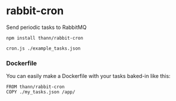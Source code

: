 # rabbit-cron
Send periodic tasks to RabbitMQ

`npm install thann/rabbit-cron`
```
cron.js ./example_tasks.json
```

### Dockerfile
You can easily make a Dockerfile with your tasks baked-in like this:
```
FROM thann/rabbit-cron
COPY ./my_tasks.json /app/
```
